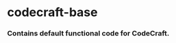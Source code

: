 codecraft-base
================================

### Contains default functional code for CodeCraft.